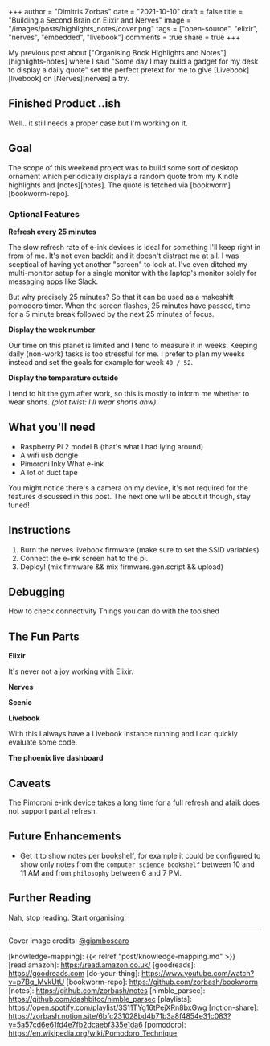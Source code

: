 +++
author = "Dimitris Zorbas"
date = "2021-10-10"
draft = false
title = "Building a Second Brain on Elixir and Nerves"
image = "/images/posts/highlights_notes/cover.png"
tags = ["open-source", "elixir", "nerves", "embedded", "livebook"]
comments = true
share = true
+++


My previous post about ["Organising Book Highlights and Notes"][highlights-notes]
where I said "Some day I may build a gadget for my desk to display a daily quote" set the
perfect pretext for me to give [Livebook][livebook] on [Nerves][nerves] a try.

<!--more-->

## Finished Product ..ish

Well.. it still needs a proper case but I'm working on it.

## Goal

The scope of this weekend project was to build some sort of desktop
ornament which periodically displays a random quote from my Kindle
highlights and [notes][notes]. The quote is fetched via [bookworm][bookworm-repo].

### Optional Features

**Refresh every 25 minutes**

The slow refresh rate of e-ink devices is ideal for something I'll keep
right in from of me. It's not even backlit and it doesn't distract me at
all. I was sceptical of having yet another "screen" to look at. I've
even ditched my multi-monitor setup for a single monitor with the
laptop's monitor solely for messaging apps like Slack.

But why precisely 25 minutes? So that it can be used as a makeshift
pomodoro timer. When the screen flashes, 25 minutes have passed, time
for a 5 minute break followed by the next 25 minutes of focus.

**Display the week number**

Our time on this planet is limited and I tend to measure it in weeks.
Keeping daily (non-work) tasks is too stressful for me. I prefer to plan
my weeks instead and set the goals for example for week `40 / 52`.

**Display the temparature outside**

I tend to hit the gym after work, so this is mostly to inform me whether to wear shorts.
_(plot twist: I'll wear shorts anw)_.

## What you'll need

* Raspberry Pi 2 model B (that's what I had lying around)
* A wifi usb dongle
* Pimoroni Inky What e-ink
* A lot of duct tape

You might notice there's a camera on my device, it's not required for
the features discussed in this post. The next one will be about it
though, stay tuned!

## Instructions

1. Burn the nerves livebook firmware (make sure to set the SSID variables)
2. Connect the e-ink screen hat to the pi.
3. Deploy! (mix firmware && mix firmware.gen.script && upload)

## Debugging

How to check connectivity
Things you can do with the toolshed

## The Fun Parts

**Elixir**

It's never not a joy working with Elixir.

**Nerves**

**Scenic**

**Livebook**

With this I always have a Livebook instance running and I can quickly
evaluate some code.

**The phoenix live dashboard**



## Caveats

The Pimoroni e-ink device takes a long time for a full refresh and
afaik does not support partial refresh.

## Future Enhancements

* Get it to show notes per bookshelf, for example it could be configured
  to show only notes from the `computer science bookshelf` between 10
  and 11 AM and from `philosophy` between 6 and 7 PM.

## Further Reading

Nah, stop reading. Start organising!

---

Cover image credits: [@giamboscaro][giamboscaro]

[giamboscaro]: https://unsplash.com/@giamboscaro
[knowledge-mapping]: {{< relref "post/knowledge-mapping.md" >}}
[read.amazon]: https://read.amazon.co.uk/
[goodreads]: https://goodreads.com
[do-your-thing]: https://www.youtube.com/watch?v=p7Bq_MvkUtU
[bookworm-repo]: https://github.com/zorbash/bookworm
[notes]: https://github.com/zorbash/notes
[nimble_parsec]: https://github.com/dashbitco/nimble_parsec
[playlists]: https://open.spotify.com/playlist/3S11TYg16tPejXRn8bxGwg
[notion-share]: https://zorbash.notion.site/6bfc231028bd4b71b3a8f4854e31c083?v=5a57cd6e61fd4e7fb2dcaebf335e1da6
[pomodoro]: https://en.wikipedia.org/wiki/Pomodoro_Technique

<style>
.main-header {
  background-size: 32% auto;
}

.highlight {
  line-height: 20px;
}

.post img.img-small {
  height: 125px;
}
</style>
